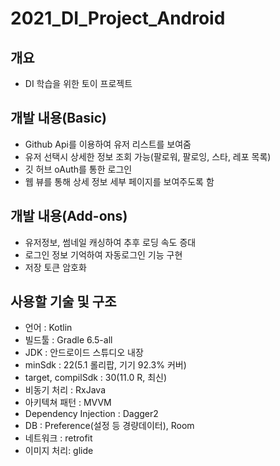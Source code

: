 # 2021_DI_Project_Android

## 개요
- DI 학습을 위한 토이 프로젝트

## 개발 내용(Basic)
- Github Api를 이용하여 유저 리스트를 보여줌
- 유저 선택시 상세한 정보 조회 가능(팔로워, 팔로잉, 스타, 레포 목록)
- 깃 허브 oAuth를 통한 로그인
- 웹 뷰를 통해 상세 정보 세부 페이지를 보여주도록 함

## 개발 내용(Add-ons)
- 유저정보, 썸네일 캐싱하여 추후 로딩 속도 증대
- 로그인 정보 기억하여 자동로그인 기능 구현
- 저장 토큰 암호화

## 사용할 기술 및 구조
- 언어 : Kotlin
- 빌드툴 : Gradle 6.5-all
- JDK : 안드로이드 스튜디오 내장
- minSdk : 22(5.1 롤리팝, 기기 92.3% 커버)
- target, compilSdk : 30(11.0 R, 최신)
- 비동기 처리 : RxJava
- 아키텍쳐 패턴 : MVVM
- Dependency Injection : Dagger2
- DB : Preference(설정 등 경량데이터), Room
- 네트워크 : retrofit
- 이미지 처리: glide
